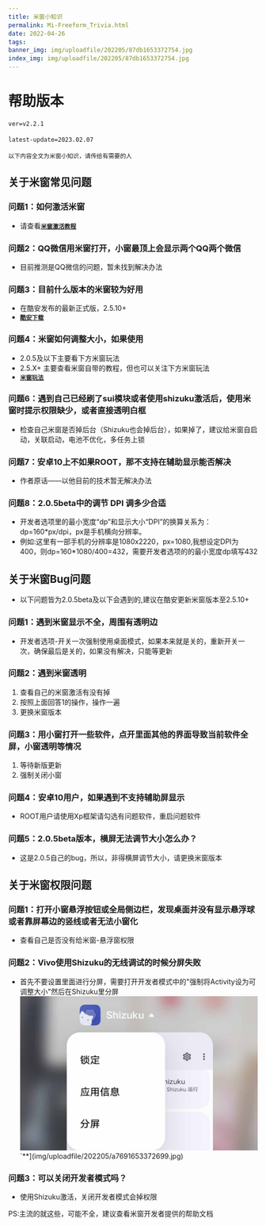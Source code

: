 ```yaml
---
title: 米窗小知识
permalink: Mi-Freeform_Trivia.html
date: 2022-04-26
tags:
banner_img: img/uploadfile/202205/87db1653372754.jpg
index_img: img/uploadfile/202205/87db1653372754.jpg
---
```


# 帮助版本
```
ver=v2.2.1

latest-update=2023.02.07

以下内容全文为米窗小知识，请传给有需要的人
```

## 关于米窗常见问题
### 问题1：如何激活米窗
- 请查看<u>[**`米窗激活教程`**](https://blog.bzmshang.top/Mi-Freeform_activation "米窗激活教程")</u>

### 问题2：QQ微信用米窗打开，小窗最顶上会显示两个QQ两个微信
- 目前推测是QQ微信的问题，暂未找到解决办法

### 问题3：目前什么版本的米窗较为好用
- 在酷安发布的最新正式版，2.5.10+
- <u>[**`酷安下载`**](https://www.coolapk1s.com/apk/com.sunshine.freeform "点我转跳至下载处")</u>

### 问题4：米窗如何调整大小，如果使用
- 2.0.5及以下主要看下方米窗玩法
- 2.5.X+ 主要查看米窗自带的教程，但也可以关注下方米窗玩法
- <u>[**`米窗玩法`**](https://blog.bzmshang.top/Mi-Freeform_Play "米窗玩法")</u>

### 问题6：遇到自己已经刷了sui模块或者使用shizuku激活后，使用米窗时提示权限缺少，或者直接透明白框
- 检查自己米窗是否掉后台（Shizuku也会掉后台），如果掉了，建议给米窗自启动，关联启动，电池不优化，多任务上锁

### 问题7：安卓10上不如果ROOT，那不支持在辅助显示能否解决
- 作者原话——以他目前的技术暂无解决办法

### 问题8：2.0.5beta中的调节 DPI 调多少合适
- 开发者选项里的最小宽度“dp”和显示大小“DPI”的换算关系为：dp=160*px/dpi，px是手机横向分辨率。
- 例如:这里有一部手机的分辨率是1080x2220，px=1080,我想设定DPI为400，则dp=160*1080/400=432，需要开发者选项的的最小宽度dp填写432

## 关于米窗Bug问题
- 以下问题皆为2.0.5beta及以下会遇到的,建议在酷安更新米窗版本至2.5.10+

### 问题1：遇到米窗显示不全，周围有透明边
- 开发者选项-开关一次强制使用桌面模式，如果本来就是关的，重新开关一次，确保最后是关的，如果没有解决，只能等更新

### 问题2：遇到米窗透明
1. 查看自己的米窗激活有没有掉
2. 按照上面回答1的操作，操作一遍
3. 更换米窗版本

### 问题3：用小窗打开一些软件，点开里面其他的界面导致当前软件全屏，小窗透明等情况
1. 等待新版更新
2. 强制关闭小窗

### 问题4：安卓10用户，如果遇到不支持辅助屏显示
- ROOT用户请使用Xp框架请勾选有问题软件，重启问题软件

### 问题5：2.0.5beta版本，横屏无法调节大小怎么办？
- 这是2.0.5自己的bug，所以，非得横屏调节大小，请更换米窗版本

## 关于米窗权限问题
### 问题1：打开小窗悬浮按钮或全局侧边栏，发现桌面并没有显示悬浮球或者靠屏幕边的竖线或者无法小窗化
- 查看自己是否没有给米窗-悬浮窗权限

### 问题2：Vivo使用Shizuku的无线调试的时候分屏失败
- 首先不要设置里面进行分屏，需要打开开发者模式中的"强制将Activity设为可调整大小"然后在Shizuku里分屏
![](img/uploadfile/202205/a7691653372699.jpg)`**](img/uploadfile/202205/a7691653372699.jpg)

### 问题3：可以关闭开发者模式吗？
- 使用Shizuku激活，关闭开发者模式会掉权限

PS:主流的就这些，可能不全，建议查看米窗开发者提供的帮助文档